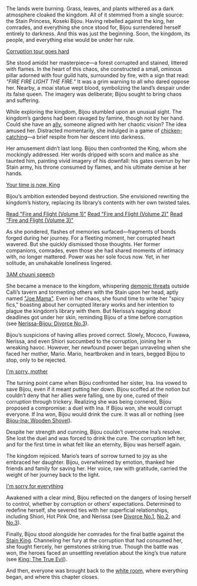 The lands were burning. Grass, leaves, and plants withered as a dark atmosphere cloaked the kingdom. All of it stemmed from a single source: the Stain Princess, Koseki Bijou. Having rebelled against the king, her comrades, and everything she once stood for, Bijou surrendered herself entirely to darkness. And this was just the beginning. Soon, the kingdom, its people, and everything else would be under her rule.

[Corruption tour goes hard](#embed:https://www.youtube.com/embed/u3MQlnSHfhA?si=2dtIYm0_FVJFB59D&start=604)

She stood amidst her masterpiece—a forest corrupted and stained, littered with flames. In the heart of this chaos, she constructed a small, ominous pillar adorned with four guild hats, surrounded by fire, with a sign that read: _"FIRE FIRE LIGHT THE FIRE."_ It was a grim warning to all who dared oppose her. Nearby, a moai statue wept blood, symbolizing the land’s despair under its false queen. The imagery was deliberate; Bijou sought to bring chaos and suffering.

While exploring the kingdom, Bijou stumbled upon an unusual sight. The kingdom’s gardens had been ravaged by famine, though not by her hand. Could she have an [ally](https://www.youtube.com/live/u3MQlnSHfhA?feature=shared&t=805), someone aligned with her chaotic vision? The idea amused her. Distracted momentarily, she indulged in a game of [chicken-catching](https://www.youtube.com/live/u3MQlnSHfhA?feature=shared&t=1182)—a brief respite from her descent into darkness.

Her amusement didn’t last long. Bijou then confronted the King, whom she mockingly addressed. Her words dripped with scorn and malice as she taunted him, painting vivid imagery of his downfall: his gates overrun by her Stain army, his throne consumed by flames, and his ultimate demise at her hands.

[Your time is now, King](#embed:https://www.youtube.com/live/u3MQlnSHfhA?feature=shared&t=1297)

Bijou’s ambition extended beyond destruction. She envisioned rewriting the kingdom’s history, replacing its library’s contents with her own twisted tales.

[Read "Fire and Flight (Volume 1)"](#text:fire-and-flight-1)
[Read "Fire and Flight (Volume 2)"](#text:fire-and-flight-2)
[Read "Fire and Flight (Volume 3)"](#text:fire-and-flight-3)

As she pondered, flashes of memories surfaced—fragments of bonds forged during her journey. For a fleeting moment, her corrupted heart wavered. But she quickly dismissed those thoughts. Her former companions, comrades, even those she had shared moments of intimacy with, no longer mattered. Power was her sole focus now. Yet, in her solitude, an unshakable loneliness lingered.

[3AM chuuni speech](#embed:https://www.youtube.com/embed/u3MQlnSHfhA?si=5ujXRmx4bgpcTv1c&start=1757)

She became a menace to the kingdom, whispering [demonic threats](https://www.youtube.com/live/u3MQlnSHfhA?feature=shared&t=2036) outside Calli’s tavern and tormenting others with the Stain upon her head, aptly named ["Joe Mama"](https://www.youtube.com/live/u3MQlnSHfhA?feature=shared&t=6121). Even in her chaos, she found time to write her "spicy fics," boasting about her corrupted literary works and her intention to plague the kingdom’s library with them. But Nerissa’s nagging about deadlines got under her skin, reminding Bijou of a time before corruption (see [Nerissa-Bijou: Divorce No.3](#edge:nerissa-bijou)).

Bijou’s suspicions of having allies proved correct. Slowly, Mococo, Fuwawa, Nerissa, and even Shiori succumbed to the corruption, joining her in wreaking havoc. However, her newfound power began unraveling when she faced her mother, Mario. Mario, heartbroken and in tears, begged Bijou to stop, only to be rejected.

[I'm sorry, mother](#embed:https://www.youtube.com/live/u3MQlnSHfhA?feature=shared&t=10794)

The turning point came when Bijou confronted her sister, Ina. Ina vowed to save Bijou, even if it meant putting her down. Bijou scoffed at the notion but couldn’t deny that her allies were falling, one by one, cured of their corruption through trickery. Realizing she was being cornered, Bijou proposed a compromise: a duel with Ina. If Bijou won, she would corrupt everyone. If Ina won, Bijou would drink the cure. It was all or nothing (see [Bijou-Ina: Wooden Shovel](#edge:bijou-ina)).

Despite her strength and cunning, Bijou couldn’t overcome Ina’s resolve. She lost the duel and was forced to drink the cure. The corruption left her, and for the first time in what felt like an eternity, Bijou was herself again.

The kingdom rejoiced. Mario’s tears of sorrow turned to joy as she embraced her daughter. Bijou, overwhelmed by emotion, thanked her friends and family for saving her. Her voice, raw with gratitude, carried the weight of her journey back to the light.

[I'm sorry for everything](#embed:https://www.youtube.com/live/u3MQlnSHfhA?feature=shared&t=12247)

Awakened with a clear mind, Bijou reflected on the dangers of losing herself to control, whether by corruption or others’ expectations. Determined to redefine herself, she severed ties with her superficial relationships, including Shiori, Hot Pink One, and Nerissa (see [Divorce No.1](#edge:shiori-bijou), [No.2](#edge:bijou-irys), and [No.3](#edge:nerissa-bijou)).

Finally, Bijou stood alongside her comrades for the final battle against the [Stain King](https://www.youtube.com/live/u3MQlnSHfhA?feature=shared&t=15132). Channeling her fury at the corruption that had consumed her, she fought fiercely, her gemstones striking true. Though the battle was won, the heroes faced an unsettling revelation about the king’s true nature (see [King: The True Evil](#node:king-of-libestal)).

And then, everyone was brought back to the [white room](https://www.youtube.com/live/u3MQlnSHfhA?feature=shared&t=16724), where everything began, and where this chapter closes.
